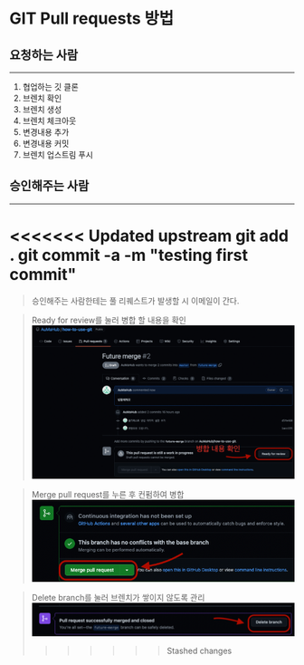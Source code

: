 # GIT Pull requests 방법

## 요청하는 사람
---
1. 협업하는 깃 클론
2. 브렌치 확인
3. 브렌치 생성
4. 브렌치 체크아웃
5. 변경내용 추가
6. 변경내용 커밋
7. 브렌치 업스트림 푸시


## 승인해주는 사람
---
<<<<<<< Updated upstream
 git add .
git commit -a -m "testing first commit"
=======
   > 승인해주는 사람한테는 풀 리퀘스트가 발생할 시 이메일이 간다.

   > Ready for review를 눌러 병합 할 내용을 확인
   ![Ready for review](assets/PR_admin_1.png)

   > Merge pull request를 누른 후 컨펌하여 병합
   ![Merge pull request](assets/PR_admin_2.png)

   > Delete branch를 눌러 브렌치가 쌓이지 않도록 관리
   ![Delete branch](assets/PR_admin_3.png)
>>>>>>> Stashed changes
